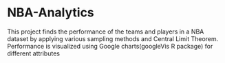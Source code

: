 # NBA-Analytics
This project finds the performance of the teams and players in a NBA dataset by applying various sampling methods and Central Limit Theorem.
Performance is visualized using Google charts(googleVis R package) for different attributes
